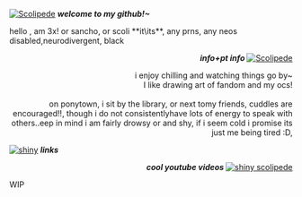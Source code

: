 
<p align=left> <a href="https://files.catbox.moe/gq7ox9.png"><img src="https://files.catbox.moe/i4fsmq.png" alt=" Scolipede"></a> <b> <i> welcome to my github!~ </i> </b></p>
hello , am 3x! or sancho, or scoli **it\its**, any prns, any neos <br> disabled,neurodivergent, black
 </div>
 <p align=right> <b> <i> info+pt info </i> </b> <a href="https://files.catbox.moe/i4fsmq.png"><img src="https://files.catbox.moe/o9iuz2.png"alt="Scolipede"></a> </p>
<p align=right> i enjoy chilling and watching things go by~
 <br> I like drawing art of fandom and my ocs! <br>
 <br> on ponytown, i sit by the library, or next tomy friends, cuddles are encouraged!!, though i do not consistentlyhave lots of energy to speak with others..eep in mind i am fairly drowsy or and shy, if i seem cold i promise its just me being tired :D, </p>

 <p align=left> <a href="https://files.catbox.moe/o9iuz2.png"><img src="https://files.catbox.moe/gq7ox9.png"alt=shiny scolipede></a> <b> <i> links </i></b>

 <p align=right> <b> <i> cool youtube videos </i> </b> <a href="https://files.catbox.moe/t1apdw.png"><img src="https://files.catbox.moe/t1apdw.png"alt="shiny scolipede"></a>

 WIP 
